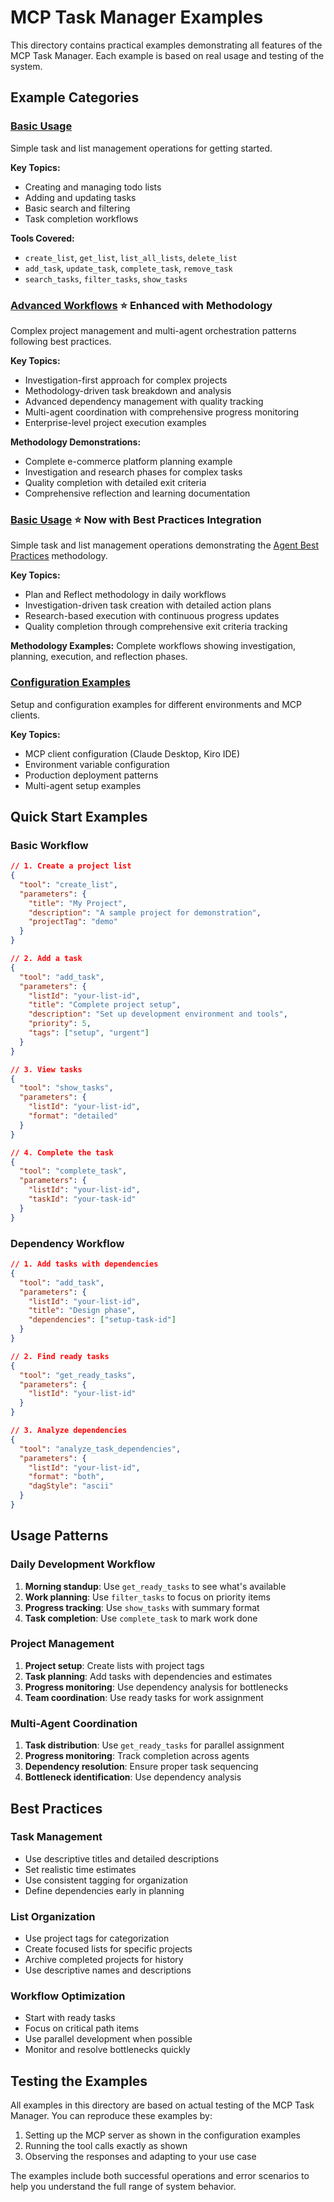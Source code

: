 # MCP Task Manager Examples

This directory contains practical examples demonstrating all features of the MCP Task Manager. Each example is based on real usage and testing of the system.

## Example Categories

### [Basic Usage](basic.md)
Simple task and list management operations for getting started.

**Key Topics:**
- Creating and managing todo lists
- Adding and updating tasks
- Basic search and filtering
- Task completion workflows

**Tools Covered:**
- `create_list`, `get_list`, `list_all_lists`, `delete_list`
- `add_task`, `update_task`, `complete_task`, `remove_task`
- `search_tasks`, `filter_tasks`, `show_tasks`

### [Advanced Workflows](advanced.md) ⭐ **Enhanced with Methodology**
Complex project management and multi-agent orchestration patterns following best practices.

**Key Topics:**
- Investigation-first approach for complex projects
- Methodology-driven task breakdown and analysis
- Advanced dependency management with quality tracking
- Multi-agent coordination with comprehensive progress monitoring
- Enterprise-level project execution examples

**Methodology Demonstrations:**
- Complete e-commerce platform planning example
- Investigation and research phases for complex tasks
- Quality completion with detailed exit criteria
- Comprehensive reflection and learning documentation

### [Basic Usage](basic.md) ⭐ **Now with Best Practices Integration**
Simple task and list management operations demonstrating the [Agent Best Practices](../guides/agent-best-practices.md) methodology.

**Key Topics:**
- Plan and Reflect methodology in daily workflows
- Investigation-driven task creation with detailed action plans
- Research-based execution with continuous progress updates
- Quality completion through comprehensive exit criteria tracking

**Methodology Examples:** Complete workflows showing investigation, planning, execution, and reflection phases.

### [Configuration Examples](configuration.md)
Setup and configuration examples for different environments and MCP clients.

**Key Topics:**
- MCP client configuration (Claude Desktop, Kiro IDE)
- Environment variable configuration
- Production deployment patterns
- Multi-agent setup examples

## Quick Start Examples

### Basic Workflow
```json
// 1. Create a project list
{
  "tool": "create_list",
  "parameters": {
    "title": "My Project",
    "description": "A sample project for demonstration",
    "projectTag": "demo"
  }
}

// 2. Add a task
{
  "tool": "add_task",
  "parameters": {
    "listId": "your-list-id",
    "title": "Complete project setup",
    "description": "Set up development environment and tools",
    "priority": 5,
    "tags": ["setup", "urgent"]
  }
}

// 3. View tasks
{
  "tool": "show_tasks",
  "parameters": {
    "listId": "your-list-id",
    "format": "detailed"
  }
}

// 4. Complete the task
{
  "tool": "complete_task",
  "parameters": {
    "listId": "your-list-id",
    "taskId": "your-task-id"
  }
}
```

### Dependency Workflow
```json
// 1. Add tasks with dependencies
{
  "tool": "add_task",
  "parameters": {
    "listId": "your-list-id",
    "title": "Design phase",
    "dependencies": ["setup-task-id"]
  }
}

// 2. Find ready tasks
{
  "tool": "get_ready_tasks",
  "parameters": {
    "listId": "your-list-id"
  }
}

// 3. Analyze dependencies
{
  "tool": "analyze_task_dependencies",
  "parameters": {
    "listId": "your-list-id",
    "format": "both",
    "dagStyle": "ascii"
  }
}
```

## Usage Patterns

### Daily Development Workflow
1. **Morning standup**: Use `get_ready_tasks` to see what's available
2. **Work planning**: Use `filter_tasks` to focus on priority items
3. **Progress tracking**: Use `show_tasks` with summary format
4. **Task completion**: Use `complete_task` to mark work done

### Project Management
1. **Project setup**: Create lists with project tags
2. **Task planning**: Add tasks with dependencies and estimates
3. **Progress monitoring**: Use dependency analysis for bottlenecks
4. **Team coordination**: Use ready tasks for work assignment

### Multi-Agent Coordination
1. **Task distribution**: Use `get_ready_tasks` for parallel assignment
2. **Progress monitoring**: Track completion across agents
3. **Dependency resolution**: Ensure proper task sequencing
4. **Bottleneck identification**: Use dependency analysis

## Best Practices

### Task Management
- Use descriptive titles and detailed descriptions
- Set realistic time estimates
- Use consistent tagging for organization
- Define dependencies early in planning

### List Organization
- Use project tags for categorization
- Create focused lists for specific projects
- Archive completed projects for history
- Use descriptive names and descriptions

### Workflow Optimization
- Start with ready tasks
- Focus on critical path items
- Use parallel development when possible
- Monitor and resolve bottlenecks quickly

## Testing the Examples

All examples in this directory are based on actual testing of the MCP Task Manager. You can reproduce these examples by:

1. Setting up the MCP server as shown in the configuration examples
2. Running the tool calls exactly as shown
3. Observing the responses and adapting to your use case

The examples include both successful operations and error scenarios to help you understand the full range of system behavior.